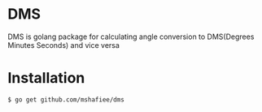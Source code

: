 # DMS
DMS is golang package for calculating angle conversion to DMS(Degrees Minutes Seconds) and vice versa

# Installation
````
$ go get github.com/mshafiee/dms
````
